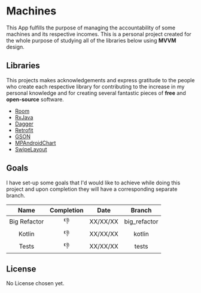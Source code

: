 # Machines
This App fulfills the purpose of managing the accountability of some machines and its respective incomes.
This is a personal project created for the whole purpose of studying all of the libraries below using **MVVM** design.

## Libraries
This projects makes acknowledgements and express gratitude to the people who create each respective library for contributing to
the increase in my personal knowledge and for creating several fantastic pieces of **free** and **open-source** software.

- [Room](https://developer.android.com/topic/libraries/architecture/room.html)
- [RxJava](https://github.com/ReactiveX/RxJava)
- [Dagger](https://github.com/google/dagger)
- [Retrofit](https://github.com/square/retrofit)
- [GSON](https://github.com/google/gson)
- [MPAndroidChart](https://github.com/PhilJay/MPAndroidChart)
- [SwipeLayout](https://github.com/daimajia/AndroidSwipeLayout)

## Goals
I have set-up some goals that I'd would like to achieve while doing this project and upon completion they will have a corresponding
separate branch.

|     Name     | Completion |   Date   |    Branch    |
|:------------:|:----------:|:--------:|:------------:|
| Big Refactor |    :-1:    | XX/XX/XX | big_refactor |
|    Kotlin    |    :-1:    | XX/XX/XX |    kotlin    |
|     Tests    |    :-1:    | XX/XX/XX |     tests    |

## License
No License chosen yet.